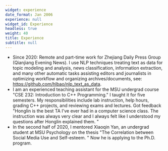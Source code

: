 ```yaml
---
widget: experience
date_format: Jan 2006
experience: null
widget_id: Experience
headless: true
weight: 40
title: Experience
subtitle: null
---
```

* Since 2020: Remote and part-time work for Zhejiang Daily Press Group (Qianjiang Evening News). I use NLP techniques treating text as data for topic modeling and analysis, news classification, information extraction, and many other automatic tasks assisting editors and journalists in optimizing workflow and organizing archives/documents, see: https://github.com/hlbao/nlp_text_as_data.
* I am an experienced teaching assistant for the MSU undergrad course "CSE 232: Introduction to C++ Programming." I taught it for five semesters. My responsibilities include lab instruction, help hours, grading C++ projects, and reviewing exams and lectures. Got feedback "Honglin is the best TA I've ever had in a computer science class. The instruction was always very clear and I always felt like I understood my questions after Honglin explained them. "
* In the second half of 2020, I mentored Xiaoqin Yan, an undergrad student at MSU Psychology on the thesis "The Correlation between Social Media Use and Self-esteem. " Now he is applying to the Ph.D. program.